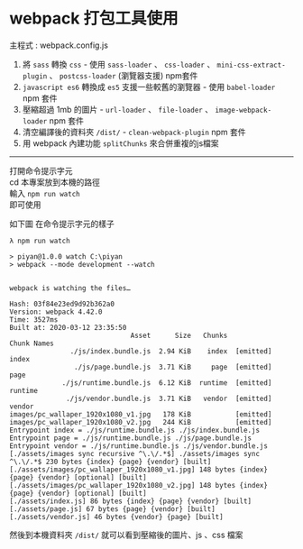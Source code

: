 # webpack 打包工具使用

主程式 : webpack.config.js

1. 將 `sass` 轉換 `css` - 使用 `sass-loader` 、 `css-loader` 、 `mini-css-extract-plugin` 、 `postcss-loader` (瀏覽器支援) npm套件
2. `javascript es6` 轉換成 `es5` 支援一些較舊的瀏覽器 - 使用 `babel-loader` npm 套件
3. 壓縮超過 1mb 的圖片 - `url-loader` 、 `file-loader` 、 `image-webpack-loader` npm 套件
4. 清空編譯後的資料夾 `/dist/` - `clean-webpack-plugin` npm 套件
5. 用 webpack 內建功能 `splitChunks` 來合併重複的js檔案
<hr>

打開命令提示字元<br>
cd 本專案放到本機的路徑<br>
輸入 `npm run watch` <br>
即可使用

如下圖 在命令提示字元的樣子

```
λ npm run watch

> piyan@1.0.0 watch C:\piyan
> webpack --mode development --watch


webpack is watching the files…

Hash: 03f84e23ed9d92b362a0
Version: webpack 4.42.0
Time: 3527ms
Built at: 2020-03-12 23:35:50
                              Asset      Size   Chunks             Chunk Names
               ./js/index.bundle.js  2.94 KiB    index  [emitted]  index
                ./js/page.bundle.js  3.71 KiB     page  [emitted]  page
             ./js/runtime.bundle.js  6.12 KiB  runtime  [emitted]  runtime
              ./js/vendor.bundle.js  3.71 KiB   vendor  [emitted]  vendor
images/pc_wallaper_1920x1080_v1.jpg   178 KiB           [emitted]
images/pc_wallaper_1920x1080_v2.jpg   244 KiB           [emitted]
Entrypoint index = ./js/runtime.bundle.js ./js/index.bundle.js
Entrypoint page = ./js/runtime.bundle.js ./js/page.bundle.js
Entrypoint vendor = ./js/runtime.bundle.js ./js/vendor.bundle.js
[./assets/images sync recursive ^\.\/.*$] ./assets/images sync ^\.\/.*$ 230 bytes {index} {page} {vendor} [built]
[./assets/images/pc_wallaper_1920x1080_v1.jpg] 148 bytes {index} {page} {vendor} [optional] [built]
[./assets/images/pc_wallaper_1920x1080_v2.jpg] 148 bytes {index} {page} {vendor} [optional] [built]
[./assets/index.js] 86 bytes {index} {page} {vendor} [built]
[./assets/page.js] 67 bytes {page} {vendor} [built]
[./assets/vendor.js] 46 bytes {vendor} {page} [built]

```

然後到本機資料夾 `/dist/` 就可以看到壓縮後的圖片、js 、css 檔案

